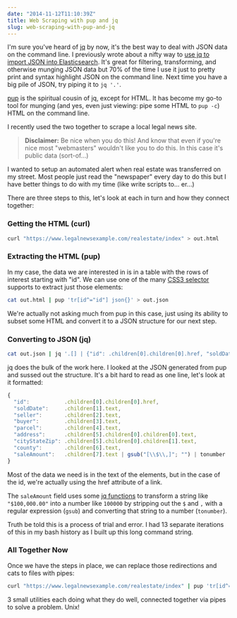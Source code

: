 ```yaml
---
date: "2014-11-12T11:10:39Z"
title: Web Scraping with pup and jq
slug: web-scraping-with-pup-and-jq
---
```


I'm sure you've heard of [jq] by now, it's the best way to deal with JSON data on the command line. I previously wrote about a nifty way to [use jq to import JSON into Elasticsearch](/2014/10/23/using-jq-to-import-json-into-elasticsearch.html). It's great for filtering, transforming, and otherwise munging JSON data but 70% of the time I use it just to pretty print and syntax highlight JSON on the command line. Next time you have a big pile of JSON, try piping it to `jq '.'`.

[pup] is the spiritual cousin of jq, except for HTML. It has become my go-to tool for munging (and yes, even just viewing: pipe some HTML to `pup -c`) HTML on the command line.

I recently used the two together to scrape a local legal news site.

> **Disclaimer:** Be nice when you do this! And know that even if you're nice most "webmasters" wouldn't like you to do this. In this case it's public data (sort-of...)

I wanted to setup an automated alert when real estate was transferred on my street. Most people just read the "newspaper" every day to do this but I have better things to do with my time (like write scripts to... er...)

There are three steps to this, let's look at each in turn and how they connect together:

### Getting the HTML (curl)

```bash
curl "https://www.legalnewsexample.com/realestate/index" > out.html
```

### Extracting the HTML (pup)

In my case, the data we are interested in is in a table with the rows of interest starting with "id". We can use one of the many [CSS3 selector](https://developer.mozilla.org/en-US/docs/Web/Guide/CSS/Getting_started/Selectors) supports to extract just those elements:

```bash
cat out.html | pup 'tr[id^="id"] json{}' > out.json
```

We're actually not asking much from pup in this case, just using its ability to subset some HTML and convert it to a JSON structure for our next step.

### Converting to JSON (jq)

```bash
cat out.json | jq '.[] | {"id": .children[0].children[0].href, "soldDate": .children[1].text, "seller": .children[2].text, "buyer": .children[3].text, "parcel": .children[4].text, "address": .children[5].children[0].children[0].text, "cityStateZip": .children[5].children[0].children[1].text, "county": .children[6].text, "saleAmount": .children[7].text|gsub("[\\$\\,]"; "")|tonumber}'
```

jq does the bulk of the work here. I looked at the JSON generated from pup and sussed out the structure. It's a bit hard to read as one line, let's look at it formatted:

```js
{
  "id":           .children[0].children[0].href,
  "soldDate":     .children[1].text,
  "seller":       .children[2].text,
  "buyer":        .children[3].text,
  "parcel":       .children[4].text,
  "address":      .children[5].children[0].children[0].text,
  "cityStateZip": .children[5].children[0].children[1].text,
  "county":       .children[6].text,
  "saleAmount":   .children[7].text | gsub("[\\$\\,]"; "") | tonumber
}
```

Most of the data we need is in the text of the elements, but in the case of the id, we're actually using the href attribute of a link.

The `saleAmount` field uses some [jq functions](http://stedolan.github.io/jq/manual/#Builtinoperatorsandfunctions) to transform a string like `"$100,000.00"` into a number like `100000` by stripping out the `$` and `,` with a regular expression (`gsub`) and converting that string to a number (`tonumber`).

Truth be told this is a process of trial and error. I had 13 separate iterations of this in my bash history as I built up this long command string.

### All Together Now

Once we have the steps in place, we can replace those redirections and cats to files with pipes:

```bash
curl "https://www.legalnewsexample.com/realestate/index" | pup 'tr[id^="id"] json{}' | jq '.[] | {"id": .children[0].children[0].href, "soldDate": .children[1].text, "seller": .children[2].text, "buyer": .children[3].text, "parcel": .children[4].text, "address": .children[5].children[0].children[0].text, "cityStateZip": .children[5].children[0].children[1].text, "county": .children[6].text, "saleAmount": .children[7].text|gsub("[\\$\\,]"; "")|tonumber}'
```

3 small utilities each doing what they do well, connected together via pipes to solve a problem. Unix!

[jq]: http://stedolan.github.io/jq/
[pup]: https://github.com/EricChiang/pup
